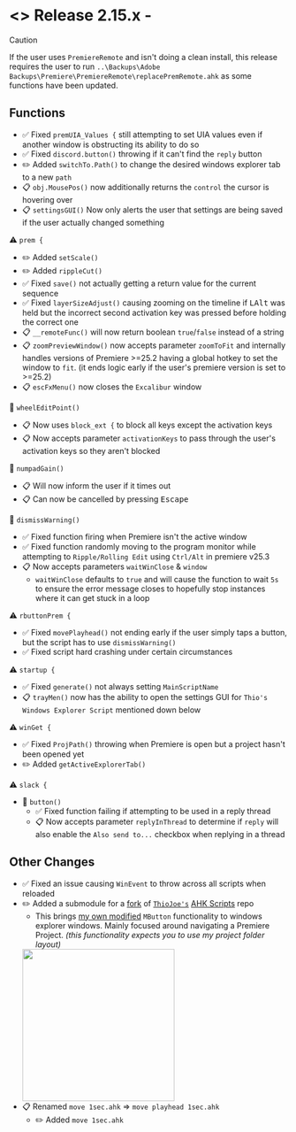 # <> Release 2.15.x - 

> [!Caution]
> If the user uses `PremiereRemote` and isn't doing a clean install, this release requires the user to run `..\Backups\Adobe Backups\Premiere\PremiereRemote\replacePremRemote.ahk` as some functions have been updated.

## Functions
- ✅ Fixed `premUIA_Values {` still attempting to set UIA values even if another window is obstructing its ability to do so
- ✅ Fixed `discord.button()` throwing if it can't find the `reply` button
- ✏️ Added `switchTo.Path()` to change the desired windows explorer tab to a new `path`
- 📋 `obj.MousePos()` now additionally returns the `control` the cursor is hovering over
- 📋 `settingsGUI()` Now only alerts the user that settings are being saved if the user actually changed something

⚠️ `prem {`
- ✏️ Added `setScale()`
- ✏️ Added `rippleCut()`
- ✅ Fixed `save()` not actually getting a return value for the current sequence
- ✅ Fixed `layerSizeAdjust()` causing zooming on the timeline if <kbd>LAlt</kbd> was held but the incorrect second activation key was pressed before holding the correct one
- 📋 `__remoteFunc()` will now return boolean `true`/`false` instead of a string
- 📋 `zoomPreviewWindow()` now accepts parameter `zoomToFit` and internally handles versions of Premiere >=25.2 having a global hotkey to set the window to `fit`. (it ends logic early if the user's premiere version is set to >=25.2)
- 📋 `escFxMenu()` now closes the `Excalibur` window

📍 `wheelEditPoint()`
- 📋 Now uses `block_ext {` to block all keys except the activation keys
- 📋 Now accepts parameter `activationKeys` to pass through the user's activation keys so they aren't blocked  

📍 `numpadGain()`
- 📋 Will now inform the user if it times out
- 📋 Can now be cancelled by pressing <kbd>Escape</kbd>  

📍 `dismissWarning()`
- ✅ Fixed function firing when Premiere isn't the active window
- ✅ Fixed function randomly moving to the program monitor while attempting to `Ripple/Rolling Edit` using `Ctrl/Alt` in premiere v25.3
- 📋 Now accepts parameters `waitWinClose` & `window`  
    - `waitWinClose` defaults to `true` and will cause the function to wait `5s` to ensure the error message closes to hopefully stop instances where it can get stuck in a loop

⚠️ `rbuttonPrem {`
- ✅ Fixed `movePlayhead()` not ending early if the user simply taps a button, but the script has to use `dismissWarning()`
- ✅ Fixed script hard crashing under certain circumstances

⚠️ `startup {`
- ✅ Fixed `generate()` not always setting `MainScriptName`
- 📋 `trayMen()` now has the ability to open the settings GUI for `Thio's Windows Explorer Script` mentioned down below

⚠️ `winGet {`
- ✅ Fixed `ProjPath()` throwing when Premiere is open but a project hasn't been opened yet
- ✏️ Added `getActiveExplorerTab()`

⚠️ `slack {`
- 📍 `button()`
    - ✅ Fixed function failing if attempting to be used in a reply thread
    - 📋 Now accepts parameter `replyInThread` to determine if `reply` will also enable the `Also send to...` checkbox when replying in a thread

## Other Changes
- ✅ Fixed an issue causing `WinEvent` to throw across all scripts when reloaded
- ✏️ Added a submodule for a [fork](https://github.com/Tomshiii/ThioJoe-AHK-Scripts) of [`ThioJoe's`](https://github.com/ThioJoe/) [AHK Scripts](https://github.com/ThioJoe/ThioJoe-AHK-Scripts/tree/main) repo
    - This brings [my own modified](https://github.com/Tomshiii/ahk/wiki/ExplorerDialogPathSelector.ahk) `MButton` functionality to windows explorer windows. Mainly focused around navigating a Premiere Project. *(this functionality expects you to use my project folder layout)*  
    <img src="https://github.com/user-attachments/assets/875278e5-f478-4a21-98a2-2d0615c948a1" width="275"/>
- 📋 Renamed `move 1sec.ahk` => `move playhead 1sec.ahk`
    - ✏️ Added `move 1sec.ahk`